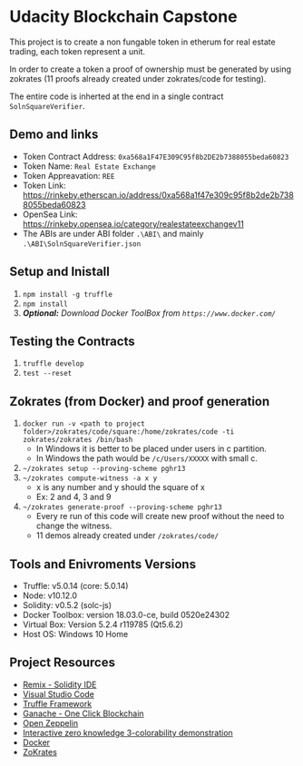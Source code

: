 # Udacity Blockchain Capstone

This project is to create a non fungable token in etherum for real estate trading, each token represent a unit.

In order to create a token a proof of ownership must be generated by using zokrates (11 proofs already created under zokrates/code for testing).

The entire code is inherted at the end in a single contract `SolnSquareVerifier`.

## Demo and links

- Token Contract Address: `0xa568a1F47E309C95f8b2DE2b7388055beda60823`
- Token Name: `Real Estate Exchange`
- Token Appreavation: `REE`
- Token Link: https://rinkeby.etherscan.io/address/0xa568a1f47e309c95f8b2de2b7388055beda60823
- OpenSea Link: https://rinkeby.opensea.io/category/realestateexchangev11
- The ABIs are under ABI folder `.\ABI\` and mainly `.\ABI\SolnSquareVerifier.json`

## Setup and Inistall

1. `npm install -g truffle`
2. `npm install`
3. _**Optional:** Download Docker ToolBox from `https://www.docker.com/`_

## Testing the Contracts

1. `truffle develop`
2. `test --reset`

## Zokrates (from Docker) and proof generation

1. `docker run -v <path to project folder>/zokrates/code/square:/home/zokrates/code -ti zokrates/zokrates /bin/bash`
   - In Windows it is better to be placed under users in c partition.
   - In Windows the path would be `/c/Users/XXXXX` with small c.
2. `~/zokrates setup --proving-scheme pghr13`
3. `~/zokrates compute-witness -a x y`
   - x is any number and y should the square of x
   - Ex: 2 and 4, 3 and 9
4. `~/zokrates generate-proof --proving-scheme pghr13`
   - Every re run of this code will create new proof without the need to change the witness.
   - 11 demos already created under `/zokrates/code/`

## Tools and Enivroments Versions

- Truffle: v5.0.14 (core: 5.0.14)
- Node: v10.12.0
- Solidity: v0.5.2 (solc-js)
- Docker Toolbox: version 18.03.0-ce, build 0520e24302
- Virtual Box: Version 5.2.4 r119785 (Qt5.6.2)
- Host OS: Windows 10 Home

## Project Resources

- [Remix - Solidity IDE](https://remix.ethereum.org/)
- [Visual Studio Code](https://code.visualstudio.com/)
- [Truffle Framework](https://truffleframework.com/)
- [Ganache - One Click Blockchain](https://truffleframework.com/ganache)
- [Open Zeppelin ](https://openzeppelin.org/)
- [Interactive zero knowledge 3-colorability demonstration](http://web.mit.edu/~ezyang/Public/graph/svg.html)
- [Docker](https://docs.docker.com/install/)
- [ZoKrates](https://github.com/Zokrates/ZoKrates)
